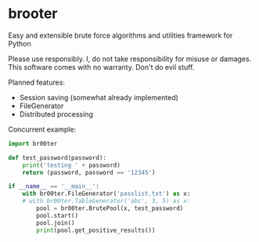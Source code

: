 # brooter
Easy and extensible brute force algorithms and utilities framework for Python

Please use responsibly. I, do not take responsibility for misuse or damages.
This software comes with no warranty. Don't do evil stuff.

Planned features:
+ Session saving (somewhat already implemented)
+ FileGenerator
+ Distributed processing

Concurrent example:
```python
import br00ter

def test_password(password):
    print('testing ' + password)
    return (password, password == '12345')

if __name__ == '__main__':
    with br00ter.FileGenerator('passlist.txt') as x:
    # with br00ter.TableGenerator('abc', 3, 5) as x:
        pool = br00ter.BrutePool(x, test_password)
        pool.start()
        pool.join()
        print(pool.get_positive_results())

```
